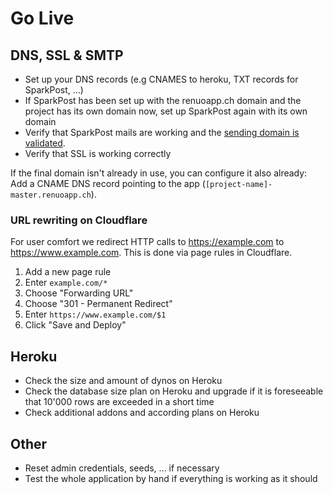 # Go Live

## DNS, SSL & SMTP

* Set up your DNS records (e.g CNAMES to heroku, TXT records for SparkPost, ...)
* If SparkPost has been set up with the renuoapp.ch domain and the project has its own domain now, set up SparkPost again with its own domain
* Verify that SparkPost mails are working and the [sending domain is validated](https://app.sparkpost.com/account/sending-domains).
* Verify that SSL is working correctly

If the final domain isn't already in use, you can configure it also already:
Add a CNAME DNS record pointing to the app (`[project-name]-master.renuoapp.ch`).

### URL rewriting on Cloudflare

For user comfort we redirect HTTP calls to <https://example.com> to <https://www.example.com>.
This is done via page rules in Cloudflare.

1. Add a new page rule
1. Enter `example.com/*`
1. Choose "Forwarding URL"
1. Choose "301 - Permanent Redirect"
1. Enter `https://www.example.com/$1`
1. Click "Save and Deploy"

## Heroku

* Check the size and amount of dynos on Heroku
* Check the database size plan on Heroku and upgrade if it is foreseeable that 10'000 rows are exceeded in a short time
* Check additional addons and according plans on Heroku

## Other

* Reset admin credentials, seeds, ... if necessary
* Test the whole application by hand if everything is working as it should
